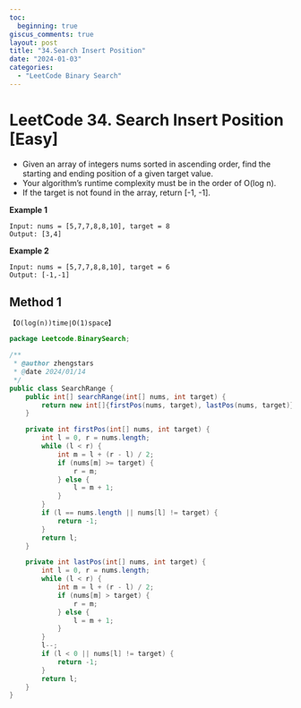```yaml
---
toc:
  beginning: true
giscus_comments: true
layout: post
title: "34.Search Insert Position"
date: "2024-01-03"
categories:
  - "LeetCode Binary Search"
---
```


# LeetCode 34. Search Insert Position [Easy]

- Given an array of integers nums sorted in ascending order, find the starting and ending position of a given target value.
- Your algorithm’s runtime complexity must be in the order of O(log n).
- If the target is not found in the array, return [-1, -1].

**Example 1**

```
Input: nums = [5,7,7,8,8,10], target = 8
Output: [3,4]
```

**Example 2**

```
Input: nums = [5,7,7,8,8,10], target = 6
Output: [-1,-1]
```



## Method 1

```tex
【O(log(n))time∣O(1)space】
```

```java
package Leetcode.BinarySearch;

/**
 * @author zhengstars
 * @date 2024/01/14
 */
public class SearchRange {
    public int[] searchRange(int[] nums, int target) {
        return new int[]{firstPos(nums, target), lastPos(nums, target)};
    }

    private int firstPos(int[] nums, int target) {
        int l = 0, r = nums.length;
        while (l < r) {
            int m = l + (r - l) / 2;
            if (nums[m] >= target) {
                r = m;
            } else {
                l = m + 1;
            }
        }
        if (l == nums.length || nums[l] != target) {
            return -1;
        }
        return l;
    }

    private int lastPos(int[] nums, int target) {
        int l = 0, r = nums.length;
        while (l < r) {
            int m = l + (r - l) / 2;
            if (nums[m] > target) {
                r = m;
            } else {
                l = m + 1;
            }
        }
        l--;
        if (l < 0 || nums[l] != target) {
            return -1;
        }
        return l;
    }
}

```















